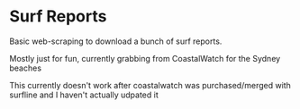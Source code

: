 # Surf Reports

Basic web-scraping to download a bunch of surf reports.

Mostly just for fun, currently grabbing from CoastalWatch for the Sydney beaches

This currently doesn't work after coastalwatch was purchased/merged with surfline and I haven't actually udpated it
